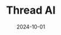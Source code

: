 ---  
layout: startup_page  
title: "Thread AI"  
id: "threadai.com"  
permalink: "/threadaithreadai.com10012024/"  
website: "https://www.threadai.com/"  
funding_round: "Seed"  
funding_amount: "$6M"  
investors: "Index Ventures, Greycroft, Olivier Pomel, Dan Sturman, Homebrew"  
about: "Thread AI offers Lemma, a composable AI infrastructure platform designed to help enterprises design, implement, and manage AI workflows. It integrates disparate systems into a single, observable, robust, and secure environment, enabling efficient AI execution and streamlining AI-powered workflow automation."  
markets: "AI, Enterprise Software, Software Development, Artificial Intelligence (AI), Web Development, Business/Productivity Software, Automation/Workflow Software"  
hq: "New York, New York, United States"  
founded_year: "2023"  
linkedin: "https://www.linkedin.com/company/thread-ai"  
twitter: "https://x.com/threadai_inc?mx=2"  
instagram: ""  
facebook: ""  
crunchbase: "https://www.crunchbase.com/organization/thread-ai-8b33"  
pitchbook: "https://pitchbook.com/profiles/company/615663-55"  

date_display: "01-Oct-2024"  
date: "2024-10-01"

# SEO Optimization  
meta_title: "Thread AI - Seed Funding ($6M)"  
meta_description: "Thread AI, Thread AI offers Lemma, a composable AI infrastructure platform designed to help enterprises design, implement, and manage AI workflows. It integrates..."  
meta_keywords: "Thread AI, AI, Enterprise Software, Software Development, Artificial Intelligence (AI), Web Development, Business/Productivity Software, Automation/Workflow Software, Seed funding"  
canonical_url: "https://startup.projectstartups.com/threadaithreadai.com10012024/"  
---